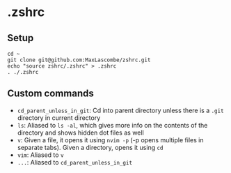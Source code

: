 # .zshrc

## Setup

```
cd ~
git clone git@github.com:MaxLascombe/zshrc.git
echo "source zshrc/.zshrc" > .zshrc
. ./.zshrc
```

## Custom commands

- `cd_parent_unless_in_git`: Cd into parent directory unless there is a `.git` directory in current directory
- `ls`: Aliased to `ls -al`, which gives more info on the contents of the directory and shows hidden dot files as well
- `v`: Given a file, it opens it using `nvim -p` (-p opens multiple files in separate tabs). Given a directory, opens it using `cd`
- `vim`: Aliased to `v`
- `...`: Aliased to `cd_parent_unless_in_git`
